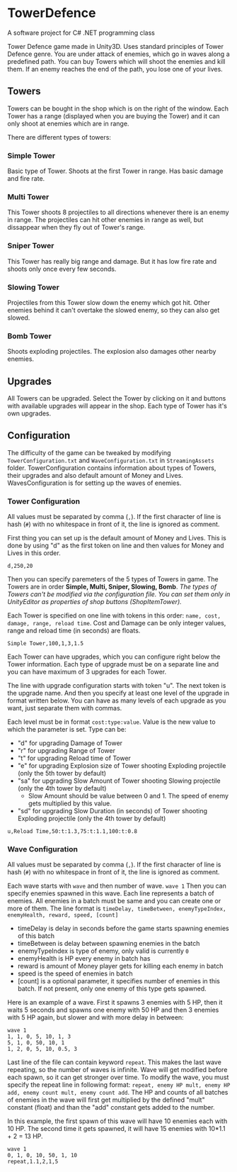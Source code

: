 # TowerDefence
A software project for C# .NET programming class

Tower Defence game made in Unity3D. Uses standard principles of Tower Defence genre. You are under attack of enemies, which go in waves along a predefined path. You can buy Towers which will shoot the enemies and kill them. If an enemy reaches the end of the path, you lose one of your lives.

## Towers

Towers can be bought in the shop which is on the right of the window. Each Tower has a range (displayed when you are buying the Tower) and it can only shoot at enemies which are in range. 

There are different types of towers:

### Simple Tower
Basic type of Tower. Shoots at the first Tower in range. Has basic damage and fire rate.

### Multi Tower
This Tower shoots 8 projectiles to all directions whenever there is an enemy in range. The projectiles can hit other enemies in range as well, but dissappear when they fly out of Tower's range. 

### Sniper Tower
This Tower has really big range and damage. But it has low fire rate and shoots only once every few seconds.

### Slowing Tower
Projectiles from this Tower slow down the enemy which got hit. Other enemies behind it can't overtake the slowed enemy, so they can also get slowed. 

### Bomb Tower
Shoots exploding projectiles. The explosion also damages other nearby enemies.

## Upgrades
All Towers can be upgraded. Select the Tower by clicking on it and buttons with available upgrades will appear in the shop. Each type of Tower has it's own upgrades.

## Configuration
The difficulty of the game can be tweaked by modifying `TowerConfiguration.txt` and `WaveConfiguration.txt` in `StreamingAssets` folder. TowerConfiguration contains information about types of Towers, their upgrades and also default amount of Money and Lives. WavesConfiguration is for setting up the waves of enemies.

### Tower Configuration
All values must be separated by comma (`,`). If the first character of line is hash (`#`) with no whitespace in front of it, the line is ignored as comment.

First thing you can set up is the default amount of Money and Lives. This is done by using "d" as the first token on line and then values for Money and Lives in this order.
```
d,250,20
```

Then you can specify paremeters of the 5 types of Towers in game. The Towers are in order __Simple, Multi, Sniper, Slowing, Bomb__. *The types of Towers can't be modified via the configuration file. You can set them only in UnityEditor as properties of shop buttons (ShopItemTower).*

Each Tower is specified on one line with tokens in this order: `name, cost, damage, range, reload time`. Cost and Damage can be only integer values, range and reload time (in seconds) are floats.
```
Simple Tower,100,1,3,1.5
```
Each Tower can have upgrades, which you can configure right below the Tower information. Each type of upgrade must be on a separate line and you can have maximum of 3 upgrades for each Tower.

The line with upgrade configuration starts with token "u". The next token is the upgrade name. And then you specify at least one level of the upgrade in format written below. You can have as many levels of each upgrade as you want, just separate them with commas.

Each level must be in format `cost:type:value`. Value is the new value to which the parameter is set. Type can be:

* "d" for upgrading Damage of Tower
* "r" for upgrading Range of Tower
* "t" for upgrading Reload time of Tower
* "e" for upgrading Explosion size of Tower shooting Exploding projectile (only the 5th tower by default)
* "sa" for upgrading Slow Amount of Tower shooting Slowing projectile (only the 4th tower by default)
  * Slow Amount should be value between 0 and 1. The speed of enemy gets multiplied by this value.
* "sd" for upgrading Slow Duration (in seconds) of Tower shooting Exploding projectile (only the 4th tower by default)
```
u,Reload Time,50:t:1.3,75:t:1.1,100:t:0.8 
```
### Wave Configuration
All values must be separated by comma (`,`). If the first character of line is hash (`#`) with no whitespace in front of it, the line is ignored as comment.

Each wave starts with `wave` and then number of wave.
```wave 1```
Then you can specify enemies spawned in this wave. Each line represents a batch of enemies. All enemies in a batch must be same and you can create one or more of them. The line format is `timeDelay, timeBetween, enemyTypeIndex, enemyHealth, reward, speed, [count]`
* timeDelay is delay in seconds before the game starts spawning enemies of this batch
* timeBetween is delay between spawning enemies in the batch
* enemyTypeIndex is type of enemy, only valid is currently `0`
* enemyHealth is HP every enemy in batch has
* reward is amount of Money player gets for killing each enemy in batch
* speed is the speed of enemies in batch
* [count] is a optional parameter, it specifies number of enemies in this batch. If not present, only one enemy of this type gets spawned.

Here is an example of a wave. First it spawns 3 enemies with 5 HP, then it waits 5 seconds and spawns one enemy with 50 HP and then 3 enemies with 5 HP again, but slower and with more delay in between:
```
wave 1
1, 1, 0, 5, 10, 1, 3
5, 1, 0, 50, 10, 1
1, 2, 0, 5, 10, 0.5, 3
```
Last line of the file can contain keyword `repeat`. This makes the last wave repeating, so the number of waves is infinite. Wave will get modified before each spawn, so it can get stronger over time. To modify the wave, you must specify the repeat line in following format: `repeat, enemy HP mult, enemy HP add, enemy count mult, enemy count add`. The HP and counts of all batches of enemies in the wave will first get multiplied by the defined "mult" constant (float) and than the "add" constant gets added to the number. 

In this example, the first spawn of this wave will have 10 enemies each with 10 HP. The second time it gets spawned, it will have 15 enemies with 10*1.1 + 2 = 13 HP.
```
wave 1
0, 1, 0, 10, 50, 1, 10
repeat,1.1,2,1,5 
```